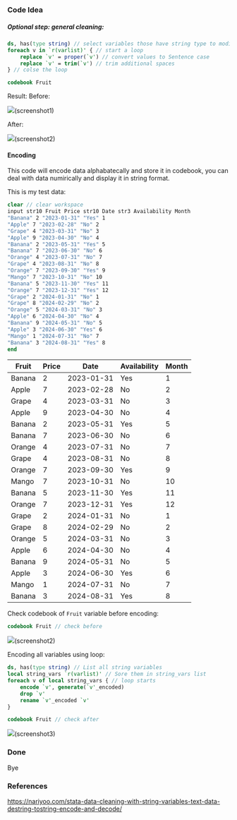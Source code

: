 ### Code Idea

##### Optional step: general cleaning:

```STATA
ds, has(type string) // select variables those have string type to modifid them in next loop
foreach v in `r(varlist)' { // start a loop 
    replace `v' = proper(`v') // convert values to Sentence case
    replace `v' = trim(`v') // trim additional spaces
} // colse the loop

codebook Fruit
```

Result: Before:

![](C:\Users\abdul\AppData\Roaming\marktext\images\2024-09-16-10-27-25-image.png)(screenshot1)

After:

![](C:\Users\abdul\AppData\Roaming\marktext\images\2024-09-16-10-28-23-image.png)(screenshot2)

#### Encoding

This code will encode data alphabatecally and store it in codebook, you can deal with data numirically and display it in string format.

This is my test data:

```STATA
clear // clear workspace
input str10 Fruit Price str10 Date str3 Availability Month
"Banana" 2 "2023-01-31" "Yes" 1
"Apple" 7 "2023-02-28" "No" 2
"Grape" 4 "2023-03-31" "No" 3
"Apple" 9 "2023-04-30" "No" 4
"Banana" 2 "2023-05-31" "Yes" 5
"Banana" 7 "2023-06-30" "No" 6
"Orange" 4 "2023-07-31" "No" 7
"Grape" 4 "2023-08-31" "No" 8
"Orange" 7 "2023-09-30" "Yes" 9
"Mango" 7 "2023-10-31" "No" 10
"Banana" 5 "2023-11-30" "Yes" 11
"Orange" 7 "2023-12-31" "Yes" 12
"Grape" 2 "2024-01-31" "No" 1
"Grape" 8 "2024-02-29" "No" 2
"Orange" 5 "2024-03-31" "No" 3
"Apple" 6 "2024-04-30" "No" 4
"Banana" 9 "2024-05-31" "No" 5
"Apple" 3 "2024-06-30" "Yes" 6
"Mango" 1 "2024-07-31" "No" 7
"Banana" 3 "2024-08-31" "Yes" 8
end
```

| Fruit  | Price | Date       | Availability | Month |
| ------ | ----- | ---------- | ------------ | ----- |
| Banana | 2     | 2023-01-31 | Yes          | 1     |
| Apple  | 7     | 2023-02-28 | No           | 2     |
| Grape  | 4     | 2023-03-31 | No           | 3     |
| Apple  | 9     | 2023-04-30 | No           | 4     |
| Banana | 2     | 2023-05-31 | Yes          | 5     |
| Banana | 7     | 2023-06-30 | No           | 6     |
| Orange | 4     | 2023-07-31 | No           | 7     |
| Grape  | 4     | 2023-08-31 | No           | 8     |
| Orange | 7     | 2023-09-30 | Yes          | 9     |
| Mango  | 7     | 2023-10-31 | No           | 10    |
| Banana | 5     | 2023-11-30 | Yes          | 11    |
| Orange | 7     | 2023-12-31 | Yes          | 12    |
| Grape  | 2     | 2024-01-31 | No           | 1     |
| Grape  | 8     | 2024-02-29 | No           | 2     |
| Orange | 5     | 2024-03-31 | No           | 3     |
| Apple  | 6     | 2024-04-30 | No           | 4     |
| Banana | 9     | 2024-05-31 | No           | 5     |
| Apple  | 3     | 2024-06-30 | Yes          | 6     |
| Mango  | 1     | 2024-07-31 | No           | 7     |
| Banana | 3     | 2024-08-31 | Yes          | 8     |

Check codebook of `Fruit` variable before encoding:

```STATA
codebook Fruit // check before
```

![](C:\Users\abdul\AppData\Roaming\marktext\images\2024-09-16-10-28-23-image.png)(screenshot2)

Encoding all variables using loop:

```STATA
ds, has(type string) // List all string variables
local string_vars `r(varlist)' // Sore them in string_vars list
foreach v of local string_vars { // loop starts
    encode `v', generate(`v'_encoded)
    drop `v'
    rename `v'_encoded `v'
}

codebook Fruit // check after
```

![](C:\Users\abdul\AppData\Roaming\marktext\images\2024-09-16-10-33-42-image.png)(screenshot3)



### Done

Bye

### References

https://nariyoo.com/stata-data-cleaning-with-string-variables-text-data-destring-tostring-encode-and-decode/
